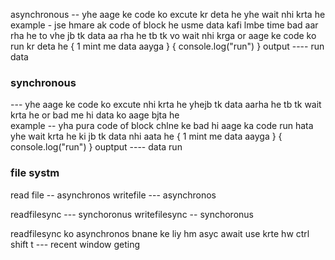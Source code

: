  asynchronous 
 -- yhe aage ke code ko excute kr deta he yhe wait nhi krta he 
 example - jse hmare ak code of block he usme data kafi lmbe time bad aar rha he to vhe jb tk data aa rha he tb tk vo wait nhi krga or aage ke code ko run kr deta he 
 {
    1 mint me data aayga 
 }
 {
    console.log("run")
 }
 output ---- run 
             data 
### synchronous
--- yhe aage ke code ko excute nhi krta he yhejb tk data aarha he tb tk wait krta he or bad me hi data ko aage bjta he  
example -- yha pura code of block chlne ke bad hi aage ka code run hata yhe wait krta he ki jb tk data nhi aata he 
 {
    1 mint me data aayga 
 }
 {
    console.log("run")
 }
 ouptput ----  data 
               run 

               
### file systm

read file -- asynchronos
writefile --- asynchronos 

readfilesync --- synchoronus
writefilesync -- synchoronus

readfilesync ko asynchronos bnane ke liy hm asyc await use krte hw 
ctrl shift t --- recent window geting